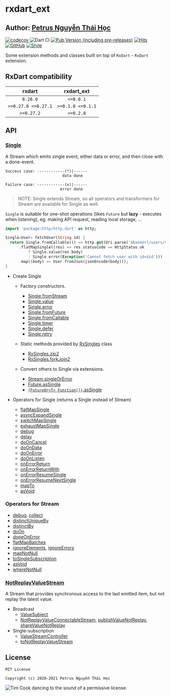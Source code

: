 # rxdart_ext

## Author: [Petrus Nguyễn Thái Học](https://github.com/hoc081098)

[![codecov](https://codecov.io/gh/hoc081098/rxdart_ext/branch/master/graph/badge.svg?token=OYMVzeUB1m)](https://codecov.io/gh/hoc081098/rxdart_ext)
![Dart CI](https://github.com/hoc081098/rxdart_ext/workflows/Dart%20CI/badge.svg)
[![Pub Version (including pre-releases)](https://img.shields.io/pub/v/rxdart_ext?include_prereleases)](https://pub.dev/packages/rxdart_ext)
[![Hits](https://hits.seeyoufarm.com/api/count/incr/badge.svg?url=https%3A%2F%2Fgithub.com%2Fhoc081098%2Frxdart_ext&count_bg=%2379C83D&title_bg=%23555555&icon=&icon_color=%23E7E7E7&title=hits&edge_flat=false)](https://hits.seeyoufarm.com)
[![GitHub](https://img.shields.io/github/license/hoc081098/rxdart_ext?color=4EB1BA)](https://opensource.org/licenses/MIT)
[![Style](https://img.shields.io/badge/style-pedantic-40c4ff.svg)](https://github.com/dart-lang/pedantic)

Some extension methods and classes built on top of `RxDart` - `RxDart` extension.

## RxDart compatibility

|  rxdart   | rxdart_ext |
|  :---:    | :---:      |
|  `0.26.0`  | `<=0.0.1`     |
|  `>=0.27.0 <=0.27.1`  | `>=0.1.0 <=0.1.1`  |
|  `>=0.27.2`           | `>=0.2.0`  |


## API

### [Single](https://pub.dev/documentation/rxdart_ext/latest/rxdart_ext/Single-class.html)

A Stream which emits single event, either data or error, and then close with a done-event.

```text
Success case: ------------(*)|------
                         data done

Failure case: ------------(x)|------
                        error done
```

> NOTE: Single extends Stream, so all operators and transformers for Stream are available for Single as well.

`Single` is suitable for one-shot operations (likes `Future` but **lazy** - executes when listening), eg. making API request, reading local storage, ...

```dart
import 'package:http/http.dart' as http;

Single<User> fetchUser(String id) {
  return Single.fromCallable(() => http.get(Uri.parse('$baseUrl/users/$id')))
      .flatMapSingle((res) => res.statusCode == HttpStatus.ok
          ? Single.value(res.body)
          : Single.error(Exception('Cannot fetch user with id=$id')))
      .map((body) => User.fromJson(jsonEncode(body)));
}
```

-   Create Single
    -   Factory constructors.
        -   [Single.fromStream](https://pub.dev/documentation/rxdart_ext/latest/rxdart_ext/Single/Single.fromStream.html)
        -   [Single.value](https://pub.dev/documentation/rxdart_ext/latest/rxdart_ext/Single/Single.value.html)
        -   [Single.error](https://pub.dev/documentation/rxdart_ext/latest/rxdart_ext/Single/Single.error.html)
        -   [Single.fromFuture](https://pub.dev/documentation/rxdart_ext/latest/rxdart_ext/Single/Single.fromFuture.html)
        -   [Single.fromCallable](https://pub.dev/documentation/rxdart_ext/latest/rxdart_ext/Single/Single.fromCallable.html)
        -   [Single.timer](https://pub.dev/documentation/rxdart_ext/latest/rxdart_ext/Single/Single.timer.html)
        -   [Single.defer](https://pub.dev/documentation/rxdart_ext/latest/rxdart_ext/Single/Single.defer.html)
        -   [Single.retry](https://pub.dev/documentation/rxdart_ext/latest/rxdart_ext/Single/Single.retry.html)

    -   Static methods provided by [RxSingles]() class
        -   [RxSingles.zip2](https://pub.dev/documentation/rxdart_ext/latest/rxdart_ext/RxSingles/zip2.html)
        -   [RxSingles.forkJoin2](https://pub.dev/documentation/rxdart_ext/latest/rxdart_ext/RxSingles/forkJoin2.html)
        
    -   Convert others to Single via extensions.
        -   [Stream.singleOrError](https://pub.dev/documentation/rxdart_ext/latest/rxdart_ext/SingleOrErrorStreamExtension/singleOrError.html)
        -   [Future.asSingle](https://pub.dev/documentation/rxdart_ext/latest/rxdart_ext/AsSingleFutureExtension/asSingle.html)
        -   [`(FutureOr<T> Function())`.asSingle](https://pub.dev/documentation/rxdart_ext/latest/rxdart_ext/AsSingleFunctionExtension/asSingle.html)

-   Operators for Single (returns a Single instead of Stream)
    -   [flatMapSingle](https://pub.dev/documentation/rxdart_ext/latest/rxdart_ext/FlatMapSingleExtension/flatMapSingle.html)
    -   [asyncExpandSingle](https://pub.dev/documentation/rxdart_ext/latest/rxdart_ext/AsyncExpandSingleExtension/asyncExpandSingle.html)
    -   [switchMapSingle](https://pub.dev/documentation/rxdart_ext/latest/rxdart_ext/SwitchMapSingleExtension/switchMapSingle.html)
    -   [exhaustMapSingle](https://pub.dev/documentation/rxdart_ext/latest/rxdart_ext/ExhaustMapSingleExtension/exhaustMapSingle.html)
    -   [debug](https://pub.dev/documentation/rxdart_ext/latest/rxdart_ext/DebugSingleExtension/debug.html)
    -   [delay](https://pub.dev/documentation/rxdart_ext/latest/rxdart_ext/DelaySingleExtension/delay.html)
    -   [doOnCancel](https://pub.dev/documentation/rxdart_ext/latest/rxdart_ext/DoSingleExtensions/doOnCancel.html)
    -   [doOnData](https://pub.dev/documentation/rxdart_ext/latest/rxdart_ext/DoSingleExtensions/doOnData.html)
    -   [doOnError](https://pub.dev/documentation/rxdart_ext/latest/rxdart_ext/DoSingleExtensions/doOnError.html)
    -   [doOnListen](https://pub.dev/documentation/rxdart_ext/latest/rxdart_ext/DoSingleExtensions/doOnListen.html)
    -   [onErrorReturn](https://pub.dev/documentation/rxdart_ext/latest/rxdart_ext/OnErrorResumeSingleExtensions/onErrorReturn.html)
    -   [onErrorReturnWith](https://pub.dev/documentation/rxdart_ext/latest/rxdart_ext/OnErrorResumeSingleExtensions/onErrorReturnWith.html)
    -   [onErrorResumeSingle](https://pub.dev/documentation/rxdart_ext/latest/rxdart_ext/OnErrorResumeSingleExtensions/onErrorResumeSingle.html)
    -   [onErrorResumeNextSingle](https://pub.dev/documentation/rxdart_ext/latest/rxdart_ext/OnErrorResumeSingleExtensions/onErrorResumeNextSingle.html)
    -   [mapTo](https://pub.dev/documentation/rxdart_ext/latest/rxdart_ext/MapToSingleExtension/mapTo.html)
    -   [asVoid](https://pub.dev/documentation/rxdart_ext/latest/rxdart_ext/AsVoidSingleExtension/asVoid.html)

### Operators for Stream

- [debug](https://pub.dev/documentation/rxdart_ext/latest/rxdart_ext/DebugStreamExtension/debug.html), [collect](https://pub.dev/documentation/rxdart_ext/latest/rxdart_ext/CollectStreamExtension/collect.html)
- [distinctUniqueBy](https://pub.dev/documentation/rxdart_ext/latest/rxdart_ext/DistinctUniqueByStreamExtension/distinctUniqueBy.html)
- [distinctBy](https://pub.dev/documentation/rxdart_ext/latest/rxdart_ext/DistinctByExtension/distinctBy.html)
- [doOn](https://pub.dev/documentation/rxdart_ext/latest/rxdart_ext/DoOnStreamExtensions/doOn.html)
- [doneOnError](https://pub.dev/documentation/rxdart_ext/latest/rxdart_ext/DoneOnErrorStreamExtension/doneOnError.html)
- [flatMapBatches](https://pub.dev/documentation/rxdart_ext/latest/rxdart_ext/FlatMapBatchesStreamExtension/flatMapBatches.html)
- [ignoreElements](https://pub.dev/documentation/rxdart_ext/latest/rxdart_ext/IgnoreElementStreamExtension/ignoreElements.html), [ignoreErrors](https://pub.dev/documentation/rxdart_ext/latest/rxdart_ext/IgnoreErrorsStreamExtension/ignoreErrors.html)
- [mapNotNull](https://pub.dev/documentation/rxdart_ext/latest/rxdart_ext/MapNotNullStreamExtension/mapNotNull.html)
- [toSingleSubscription](https://pub.dev/documentation/rxdart_ext/latest/rxdart_ext/ToSingleSubscriptionStreamExtension/toSingleSubscriptionStream.html)
- [asVoid](https://pub.dev/documentation/rxdart_ext/latest/rxdart_ext/AsVoidStreamExtension/asVoid.html)
- [whereNotNull](https://pub.dev/documentation/rxdart_ext/latest/rxdart_ext/WhereNotNullStreamExtension/whereNotNull.html)

### [NotReplayValueStream](https://pub.dev/documentation/rxdart_ext/latest/rxdart_ext/NotReplayValueStream-class.html)

A Stream that provides synchronous access to the last emitted item, but not replay the latest value.

-   Broadcast
    -   [ValueSubject](https://pub.dev/documentation/rxdart_ext/latest/rxdart_ext/ValueSubject-class.html)
    -   [NotReplayValueConnectableStream](https://pub.dev/documentation/rxdart_ext/latest/rxdart_ext/NotReplayValueConnectableStream-class.html), [publishValueNotReplay](https://pub.dev/documentation/rxdart_ext/latest/rxdart_ext/ValueConnectableNotReplayStreamExtensions/publishValueNotReplay.html), [shareValueNotReplay](https://pub.dev/documentation/rxdart_ext/latest/rxdart_ext/ValueConnectableNotReplayStreamExtensions/shareValueNotReplay.html)
-   Single-subscription
    -   [ValueStreamController](https://pub.dev/documentation/rxdart_ext/latest/rxdart_ext/ValueStreamController-class.html)
    -   [toNotReplayValueStream](https://pub.dev/documentation/rxdart_ext/latest/rxdart_ext/ToNotReplayValueStreamExtension/toNotReplayValueStream.html)
    

## License

    MIT License

    Copyright (c) 2020-2021 Petrus Nguyễn Thái Học

![Tim Cook dancing to the sound of a permissive license.](http://i.imgur.com/mONiWzj.gif)
